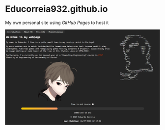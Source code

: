 # Educorreia932.github.io

My own personal site using *GitHub Pages* to host it

![Preview](preview.png)
